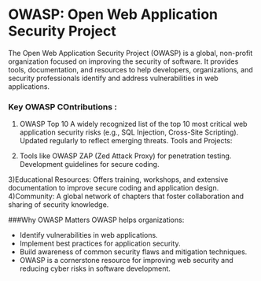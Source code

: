 # OWASP: Open Web Application Security Project
The Open Web Application Security Project (OWASP) is a global, non-profit organization focused on improving the security of software. It provides tools, documentation, and resources to help developers, organizations, and security professionals identify and address vulnerabilities in web applications.

### Key OWASP COntributions :

1) OWASP Top 10
A widely recognized list of the top 10 most critical web application security risks (e.g., SQL Injection, Cross-Site Scripting).
Updated regularly to reflect emerging threats.
Tools and Projects:

2) Tools like OWASP ZAP (Zed Attack Proxy) for penetration testing.
Development guidelines for secure coding.

3)Educational Resources:
Offers training, workshops, and extensive documentation to improve secure coding and application design.
4)Community:
A global network of chapters that foster collaboration and sharing of security knowledge.

###Why OWASP Matters
OWASP helps organizations:

- Identify vulnerabilities in web applications.
- Implement best practices for application security.
- Build awareness of common security flaws and mitigation techniques.
- OWASP is a cornerstone resource for improving web security and reducing cyber risks in software development.
